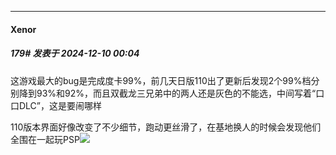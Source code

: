 ﻿
*****

####  Xenor  
##### 179#       发表于 2024-12-10 00:04

这游戏最大的bug是完成度卡99%，前几天日版110出了更新后发现2个99%档分别降到93%和92%，而且双截龙三兄弟中的两人还是灰色的不能选，中间写着“口口DLC”，这是要闹哪样

110版本界面好像改变了不少细节，跑动更丝滑了，在基地换人的时候会发现他们全围在一起玩PSP<img src="https://static.saraba1st.com/image/smiley/face2017/067.png" referrerpolicy="no-referrer">

